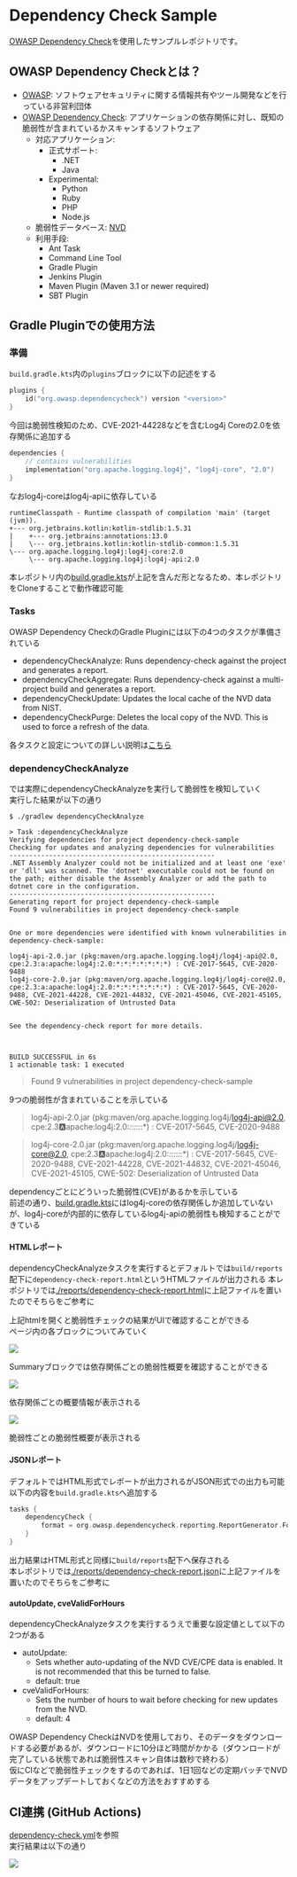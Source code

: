 # Dependency Check Sample
[OWASP Dependency Check](https://jeremylong.github.io/DependencyCheck/)を使用したサンプルレポジトリです。

## OWASP Dependency Checkとは？
- [OWASP](https://owasp.org/www-chapter-japan/): ソフトウェアセキュリティに関する情報共有やツール開発などを行っている非営利団体
- [OWASP Dependency Check](https://jeremylong.github.io/DependencyCheck/): アプリケーションの依存関係に対し、既知の脆弱性が含まれているかスキャンするソフトウェア
  - 対応アプリケーション:
    - 正式サポート:
      - .NET
      - Java
    - Experimental:
      - Python
      - Ruby
      - PHP
      - Node.js
  - 脆弱性データベース: [NVD](https://nvd.nist.gov/)
  - 利用手段:
    - Ant Task
    - Command Line Tool
    - Gradle Plugin
    - Jenkins Plugin
    - Maven Plugin (Maven 3.1 or newer required)
    - SBT Plugin

## Gradle Pluginでの使用方法
### 準備
`build.gradle.kts`内の`plugins`ブロックに以下の記述をする

```kotlin
plugins {
    id("org.owasp.dependencycheck") version "<version>"
}
```

今回は脆弱性検知のため、CVE-2021-44228などを含むLog4j Coreの2.0を依存関係に追加する

```kotlin
dependencies {
    // contains vulnerabilities
    implementation("org.apache.logging.log4j", "log4j-core", "2.0")
}
```

なおlog4j-coreはlog4j-apiに依存している

```text
runtimeClasspath - Runtime classpath of compilation 'main' (target  (jvm)).
+--- org.jetbrains.kotlin:kotlin-stdlib:1.5.31
|    +--- org.jetbrains:annotations:13.0
|    \--- org.jetbrains.kotlin:kotlin-stdlib-common:1.5.31
\--- org.apache.logging.log4j:log4j-core:2.0
     \--- org.apache.logging.log4j:log4j-api:2.0
```

本レポジトリ内の[build.gradle.kts](./build.gradle.kts)が上記を含んだ形となるため、本レポジトリをCloneすることで動作確認可能

### Tasks
OWASP Dependency CheckのGradle Pluginには以下の4つのタスクが準備されている
- dependencyCheckAnalyze: Runs dependency-check against the project and generates a report.
- dependencyCheckAggregate: Runs dependency-check against a multi-project build and generates a report.
- dependencyCheckUpdate: Updates the local cache of the NVD data from NIST.
- dependencyCheckPurge: Deletes the local copy of the NVD. This is used to force a refresh of the data.

各タスクと設定についての詳しい説明は[こちら](https://jeremylong.github.io/DependencyCheck/dependency-check-gradle/configuration.html)

### dependencyCheckAnalyze
では実際にdependencyCheckAnalyzeを実行して脆弱性を検知していく  
実行した結果が以下の通り

```shell
$ ./gradlew dependencyCheckAnalyze

> Task :dependencyCheckAnalyze
Verifying dependencies for project dependency-check-sample
Checking for updates and analyzing dependencies for vulnerabilities
----------------------------------------------------
.NET Assembly Analyzer could not be initialized and at least one 'exe' or 'dll' was scanned. The 'dotnet' executable could not be found on the path; either disable the Assembly Analyzer or add the path to dotnet core in the configuration.
----------------------------------------------------
Generating report for project dependency-check-sample
Found 9 vulnerabilities in project dependency-check-sample


One or more dependencies were identified with known vulnerabilities in dependency-check-sample:

log4j-api-2.0.jar (pkg:maven/org.apache.logging.log4j/log4j-api@2.0, cpe:2.3:a:apache:log4j:2.0:*:*:*:*:*:*:*) : CVE-2017-5645, CVE-2020-9488
log4j-core-2.0.jar (pkg:maven/org.apache.logging.log4j/log4j-core@2.0, cpe:2.3:a:apache:log4j:2.0:*:*:*:*:*:*:*) : CVE-2017-5645, CVE-2020-9488, CVE-2021-44228, CVE-2021-44832, CVE-2021-45046, CVE-2021-45105, CWE-502: Deserialization of Untrusted Data


See the dependency-check report for more details.



BUILD SUCCESSFUL in 6s
1 actionable task: 1 executed
```

> Found 9 vulnerabilities in project dependency-check-sample

9つの脆弱性が含まれていることを示している

> log4j-api-2.0.jar (pkg:maven/org.apache.logging.log4j/log4j-api@2.0, cpe:2.3:a:apache:log4j:2.0:*:*:*:*:*:*:*) : CVE-2017-5645, CVE-2020-9488

> log4j-core-2.0.jar (pkg:maven/org.apache.logging.log4j/log4j-core@2.0, cpe:2.3:a:apache:log4j:2.0:*:*:*:*:*:*:*) : CVE-2017-5645, CVE-2020-9488, CVE-2021-44228, CVE-2021-44832, CVE-2021-45046, CVE-2021-45105, CWE-502: Deserialization of Untrusted Data

dependencyごとにどういった脆弱性(CVE)があるかを示している  
前述の通り、[build.gradle.kts](./build.gradle.kts)にはlog4j-coreの依存関係しか追加していないが、log4j-coreが内部的に依存しているlog4j-apiの脆弱性も検知することができている

#### HTMLレポート
dependencyCheckAnalyzeタスクを実行するとデフォルトでは`build/reports`配下に`dependency-check-report.html`というHTMLファイルが出力される
本レポジトリでは[./reports/dependency-check-report.html](./reports/dependency-check-report.html)に上記ファイルを置いたのでそちらをご参考に

上記htmlを開くと脆弱性チェックの結果がUIで確認することができる  
ページ内の各ブロックについてみていく

![](images/1.png)

Summaryブロックでは依存関係ごとの脆弱性概要を確認することができる

![](images/2.png)

依存関係ごとの概要情報が表示される

![](images/3.png)

脆弱性ごとの脆弱性概要が表示される

#### JSONレポート
デフォルトではHTML形式でレポートが出力されるがJSON形式での出力も可能  
以下の内容を`build.gradle.kts`へ追加する

```kotlin
tasks {
    dependencyCheck {
        format = org.owasp.dependencycheck.reporting.ReportGenerator.Format.JSON
    }
}
```

出力結果はHTML形式と同様に`build/reports`配下へ保存される  
本レポジトリでは[./reports/dependency-check-report.json](./reports/dependency-check-report.json)に上記ファイルを置いたのでそちらをご参考に

#### autoUpdate, cveValidForHours
dependencyCheckAnalyzeタスクを実行するうえで重要な設定値として以下の2つがある
- autoUpdate:
  - Sets whether auto-updating of the NVD CVE/CPE data is enabled. It is not recommended that this be turned to false.
  - default: true
- cveValidForHours: 
  - Sets the number of hours to wait before checking for new updates from the NVD.
  - default: 4

OWASP Dependency CheckはNVDを使用しており、そのデータをダウンロードする必要があるが、ダウンロードに10分ほど時間がかかる（ダウンロードが完了している状態であれば脆弱性スキャン自体は数秒で終わる）  
仮にCIなどで脆弱性チェックをするのであれば、1日1回などの定期バッチでNVDデータをアップデートしておくなどの方法をおすすめする

## CI連携 (GitHub Actions)
[dependency-check.yml](.github/workflows/dependency-check.yml)を参照  
実行結果は以下の通り

![](images/4.png)
